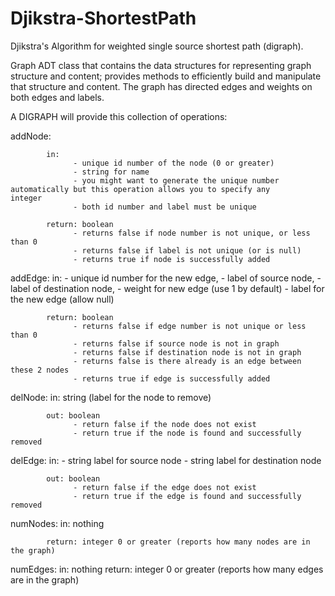 # Djikstra-ShortestPath

Djikstra's Algorithm for weighted single source shortest path (digraph).

Graph ADT class that contains the data structures for representing graph structure and content; provides methods to efficiently build and manipulate that structure and content. The graph has directed edges and weights on both edges and labels.

A DIGRAPH will provide this collection of operations:

addNode:
      
            in: 
                  - unique id number of the node (0 or greater)
                  - string for name
                  - you might want to generate the unique number automatically but this operation allows you to specify any                       integer
                  - both id number and label must be unique
          
            return: boolean
                  - returns false if node number is not unique, or less than 0
                  - returns false if label is not unique (or is null)
                  - returns true if node is successfully added 
          
addEdge:
            in: 
                  - unique id number for the new edge, 
                  - label of source node,
                  - label of destination node,
                  - weight for new edge (use 1 by default)
                  - label for the new edge (allow null)
          
            return: boolean
                  - returns false if edge number is not unique or less than 0
                  - returns false if source node is not in graph
                  - returns false if destination node is not in graph
                  - returns false is there already is an edge between these 2 nodes
                  - returns true if edge is successfully added 
            
delNode:
            in: string (label for the node to remove)
      
            out: boolean
                  - return false if the node does not exist
                  - return true if the node is found and successfully removed
delEdge:
            in: 
                  - string label for source node
                  - string label for destination node
          
            out: boolean
                  - return false if the edge does not exist
                  - return true if the edge is found and successfully removed
numNodes:
            in: nothing
      
            return: integer 0 or greater (reports how many nodes are in the graph)
numEdges:
            in: nothing
            return: integer 0 or greater (reports how many edges are in the graph)
